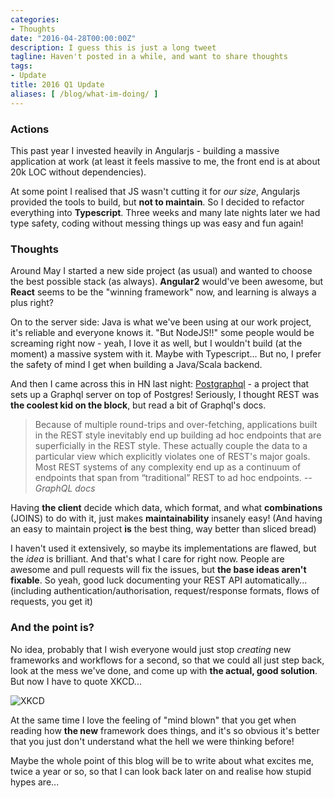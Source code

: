 ```yaml
---
categories:
- Thoughts
date: "2016-04-28T00:00:00Z"
description: I guess this is just a long tweet
tagline: Haven't posted in a while, and want to share thoughts
tags:
- Update
title: 2016 Q1 Update
aliases: [ /blog/what-im-doing/ ]
---
```


### Actions

This past year I invested heavily in Angularjs - building a massive application at work (at least it feels massive to me, the front end is at about 20k LOC without dependencies).

At some point I realised that JS wasn't cutting it for *our size*, Angularjs provided the tools to build, but **not to maintain**. So I decided to refactor everything into **Typescript**. Three weeks and many late nights later we had type safety, coding without messing things up was easy and fun again!

### Thoughts

Around May I started a new side project (as usual) and wanted to choose the best possible stack (as always). **Angular2** would've been awesome, but **React** seems to be the "winning framework" now, and learning is always a plus right?

On to the server side: Java is what we've been using at our work project, it's reliable and everyone knows it. "But NodeJS!!" some people would be screaming right now - yeah, I love it as well, but I wouldn't build (at the moment) a massive system with it. Maybe with Typescript... But no, I prefer the safety of mind I get when building a Java/Scala backend.

And then I came across this in HN last night: [Postgraphql](https://github.com/calebmer/postgraphql) - a project that sets up a Graphql server on top of Postgres! Seriously, I thought REST was **the coolest kid on the block**, but read a bit of Graphql's docs.


> Because of multiple round-trips and over-fetching, applications built in the REST style inevitably end up building ad hoc endpoints that are superficially in the REST style. These actually couple the data to a particular view which explicitly violates one of REST's major goals. Most REST systems of any complexity end up as a continuum of endpoints that span from “traditional” REST to ad hoc endpoints.
> *-- GraphQL docs*

Having **the client** decide which data, which format, and what **combinations** (JOINS) to do with it, just makes **maintainability** insanely easy! (And having an easy to maintain project **is** the best thing, way better than sliced bread)

I haven't used it extensively, so maybe its implementations are flawed, but the *idea* is brilliant. And that's what I care for right now. People are awesome and pull requests will fix the issues, but **the base ideas aren't fixable**. So yeah, good luck documenting your REST API automatically... (including authentication/authorisation, request/response formats, flows of requests, you get it)

### And the point is?

No idea, probably that I wish everyone would just stop *creating* new frameworks and workflows for a second, so that we could all just step back, look at the mess we've done, and come up with **the actual, good solution**. But now I have to quote XKCD...

![XKCD](http://imgs.xkcd.com/comics/standards.png)

At the same time I love the feeling of "mind blown" that you get when reading how **the new** framework does things, and it's so obvious it's better that you just don't understand what the hell we were thinking before!

Maybe the whole point of this blog will be to write about what excites me, twice a year or so, so that I can look back later on and realise how stupid hypes are...
